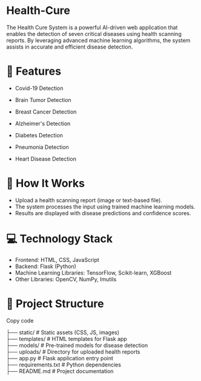 # Health-Cure
The Health Cure System is a powerful AI-driven web application that enables the detection of seven critical diseases using health scanning reports. By leveraging advanced machine learning algorithms, the system assists in accurate and efficient disease detection.

# 🌟 Features

- Covid-19 Detection

- Brain Tumor Detection

- Breast Cancer Detection

- Alzheimer's Detection

- Diabetes Detection

- Pneumonia Detection

- Heart Disease Detection

# 🚀 How It Works

- Upload a health scanning report (image or text-based file).
- The system processes the input using trained machine learning models.
- Results are displayed with disease predictions and confidence scores.

# 💻 Technology Stack

- Frontend: HTML, CSS, JavaScript
- Backend: Flask (Python)
- Machine Learning Libraries: TensorFlow, Scikit-learn, XGBoost
- Other Libraries: OpenCV, NumPy, Imutils

# 📂 Project Structure

Copy code

├── static/                                            # Static assets (CSS, JS, images)  
├── templates/                                         # HTML templates for Flask app  
├── models/                                            # Pre-trained models for disease detection  
├── uploads/                                           # Directory for uploaded health reports  
├── app.py                                             # Flask application entry point  
├── requirements.txt                                   # Python dependencies  
├── README.md                                          # Project documentation  
